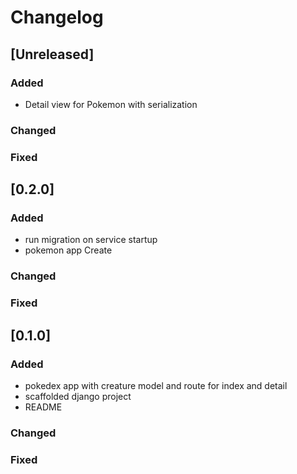 # Changelog

## [Unreleased]

### Added
- Detail view for Pokemon with serialization

### Changed

### Fixed


## [0.2.0]

### Added
- run migration on service startup
- pokemon app  Create

### Changed
### Fixed


## [0.1.0]

### Added
- pokedex app with creature model and route for index and detail
- scaffolded django project
- README

### Changed

### Fixed
